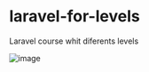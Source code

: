 # laravel-for-levels
Laravel course whit diferents levels

![image](https://user-images.githubusercontent.com/36721551/162107753-1634667e-fe81-4161-814b-f963227586e6.png)
